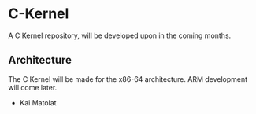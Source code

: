 # C-Kernel
A C Kernel repository, will be developed upon in the coming months.

## Architecture

The C Kernel will be made for the x86-64 architecture. ARM development will come later.

- Kai Matolat 
